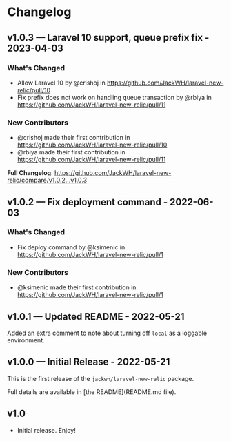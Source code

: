 # Changelog

## v1.0.3 — Laravel 10 support, queue prefix fix - 2023-04-03

### What's Changed

- Allow Laravel 10 by @crishoj in https://github.com/JackWH/laravel-new-relic/pull/10
- Fix prefix does not work on handling queue transaction by @rbiya in https://github.com/JackWH/laravel-new-relic/pull/11

### New Contributors

- @crishoj made their first contribution in https://github.com/JackWH/laravel-new-relic/pull/10
- @rbiya made their first contribution in https://github.com/JackWH/laravel-new-relic/pull/11

**Full Changelog**: https://github.com/JackWH/laravel-new-relic/compare/v1.0.2...v1.0.3

## v1.0.2 — Fix deployment command - 2022-06-03

### What's Changed

- Fix deploy command by @ksimenic in https://github.com/JackWH/laravel-new-relic/pull/1

### New Contributors

- @ksimenic made their first contribution in https://github.com/JackWH/laravel-new-relic/pull/1

## v1.0.1 — Updated README - 2022-05-21

Added an extra comment to note about turning off `local` as a loggable environment.

## v1.0.0 — Initial Release - 2022-05-21

This is the first release of the `jackwh/laravel-new-relic` package.

Full details are available in [the README](README.md file).

## v1.0

- Initial release. Enjoy!
